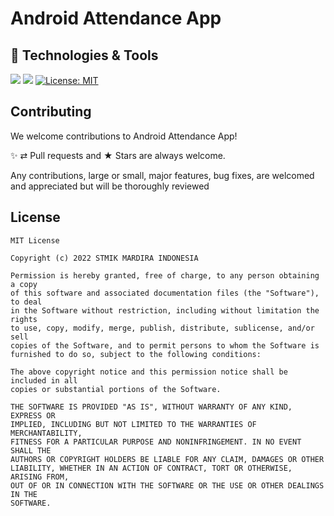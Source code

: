 # Android Attendance App

## 🔧 Technologies & Tools
![](https://img.shields.io/badge/Code-Kotlin-informational?style=flat&logo=kotlin&logoColor=white&color=00ff00)
![](https://img.shields.io/badge/OS-Android-informational?style=flat&logo=android&logoColor=white&color=00ff00)
[![License: MIT](https://img.shields.io/badge/License-MIT-green.svg)](https://github.com/herywahyudi/Praktek-Mobile/blob/main/LICENSE)

## Contributing

We welcome contributions to Android Attendance App!

✨ ⇄ Pull requests and ★ Stars are always welcome.

Any contributions, large or small, major features, bug fixes, are welcomed and appreciated but will be thoroughly reviewed

## License
```
MIT License

Copyright (c) 2022 STMIK MARDIRA INDONESIA

Permission is hereby granted, free of charge, to any person obtaining a copy
of this software and associated documentation files (the "Software"), to deal
in the Software without restriction, including without limitation the rights
to use, copy, modify, merge, publish, distribute, sublicense, and/or sell
copies of the Software, and to permit persons to whom the Software is
furnished to do so, subject to the following conditions:

The above copyright notice and this permission notice shall be included in all
copies or substantial portions of the Software.

THE SOFTWARE IS PROVIDED "AS IS", WITHOUT WARRANTY OF ANY KIND, EXPRESS OR
IMPLIED, INCLUDING BUT NOT LIMITED TO THE WARRANTIES OF MERCHANTABILITY,
FITNESS FOR A PARTICULAR PURPOSE AND NONINFRINGEMENT. IN NO EVENT SHALL THE
AUTHORS OR COPYRIGHT HOLDERS BE LIABLE FOR ANY CLAIM, DAMAGES OR OTHER
LIABILITY, WHETHER IN AN ACTION OF CONTRACT, TORT OR OTHERWISE, ARISING FROM,
OUT OF OR IN CONNECTION WITH THE SOFTWARE OR THE USE OR OTHER DEALINGS IN THE
SOFTWARE.
```
